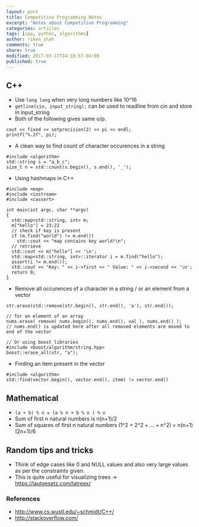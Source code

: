 ```yaml
---
layout: post
title: Competitive Programming Notes
excerpt: "Notes about Competitive Programming"
categories: articles
tags: [cpp, python, algorithms]
author: riken_shah
comments: true
share: true
modified: 2017-03-17T14:18:57-04:00
published: true
---
```


## C++ 

- Use `long long` when very long numbers like 10^16
- `getline(cin, input_string);` can be used to readline from cin and store in input_string
-  Both of the following gives same o/p.

```
cout << fixed << setprecision(2) << pi << endl;
printf("%.2f", pi);
```

- A clean way to find count of character occurences in a string

```
#include <algorithm>
std::string s = "a_b_c";
size_t n = std::count(s.begin(), s.end(), '_');
```

- Using hashmaps in C++

```
#include <map>
#include <iostream>
#include <cassert>

int main(int argc, char **argv)
{
  std::map<std::string, int> m;
  m["hello"] = 23;22
  // check if key is present
  if (m.find("world") != m.end())
    std::cout << "map contains key world!\n";
  // retrieve
  std::cout << m["hello"] << '\n';
  std::map<std::string, int>::iterator i = m.find("hello");
  assert(i != m.end());
  std::cout << "Key: " << i->first << " Value: " << i->second << '\n';
  return 0;
}
```

- Remove all occurences of a character in a string / or an element from a vector

```
str.erase(std::remove(str.begin(), str.end(), 'a'), str.end());

// for an element of an array
nums.erase( remove( nums.begin(), nums.end(), val ), nums.end() );
// nums.end() is updated here after all removed elements are moved to end of the vector

// Or using boost libraries
#include <boost/algorithm/string.hpp>
boost::erase_all(str, "a");
```

- Finding an item present in the vector

```
#include <algorithm>
std::find(vector.begin(), vector.end(), item) != vector.end()
```


## Mathematical

- `(a + b) % n = (a % n + b % n ) % n`
- Sum of first n natural numbers is n(n+1)/2
- Sum of squares of first n natural numbers (1^2 + 2^2 + ... + n^2) = n(n+1)(2n+1)/6

## Random tips and tricks

- Think of edge cases like 0 and NULL values and also very large values as per the constraints given.
- This is quite useful for visualizing trees -> https://lautgesetz.com/latreex/


### References
- http://www.cs.wustl.edu/~schmidt/C++/
- http://stackoverflow.com/
